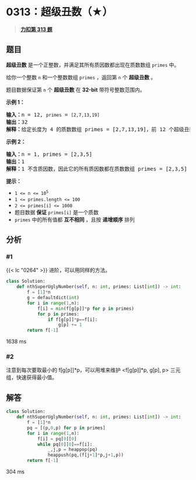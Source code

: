 # 0313：超级丑数（★）


> <u>**[力扣第 313 题](https://leetcode.cn/problems/super-ugly-number/)**</u>

## 题目

<p><strong>超级丑数</strong> 是一个正整数，并满足其所有质因数都出现在质数数组 <code>primes</code> 中。</p>

<p>给你一个整数 <code>n</code> 和一个整数数组 <code>primes</code> ，返回第 <code>n</code> 个 <strong>超级丑数</strong> 。</p>

<p>题目数据保证第 <code>n</code> 个 <strong>超级丑数</strong> 在 <strong>32-bit</strong> 带符号整数范围内。</p>



<p><strong>示例 1：</strong></p>

<pre>
<strong>输入：</strong>n = 12, <code>primes</code> = <code>[2,7,13,19]</code>
<strong>输出：</strong>32
<strong>解释：</strong>给定长度为 4 的质数数组 primes = [2,7,13,19]，前 12 个超级丑数序列为：[1,2,4,7,8,13,14,16,19,26,28,32] 。</pre>

<p><strong>示例 2：</strong></p>

<pre>
<strong>输入：</strong>n = 1, primes = [2,3,5]
<strong>输出：</strong>1
<strong>解释：</strong>1 不含质因数，因此它的所有质因数都在质数数组 primes = [2,3,5] 中。
</pre>


<div class="top-view__1vxA">
<div class="original__bRMd">
<div>
<p><strong>提示：</strong></p>

<ul>
<li><code>1 &lt;= n &lt;= 10<sup>5</sup></code></li>
<li><code>1 &lt;= primes.length &lt;= 100</code></li>
<li><code>2 &lt;= primes[i] &lt;= 1000</code></li>
<li>题目数据<strong> 保证</strong> <code>primes[i]</code> 是一个质数</li>
<li><code>primes</code> 中的所有值都 <strong>互不相同</strong> ，且按 <strong>递增顺序</strong> 排列</li>
</ul>
</div>
</div>
</div>


## 分析

### #1

 {{< lc "0264" >}} 进阶，可以用同样的方法。

```python
class Solution:
    def nthSuperUglyNumber(self, n: int, primes: List[int]) -> int:
        f = [1]*n
        g = defaultdict(int)
        for i in range(1,n):
            f[i] = min(f[g[p]]*p for p in primes)
            for p in primes:
                if f[g[p]]*p==f[i]:
                    g[p] += 1
        return f[-1]
```

1638 ms

### #2

注意到每次要取最小的 f[g[p]]*p，可以用堆来维护 <f[g[p]]*p, g[p], p> 三元组，快速获得最小值。

## 解答

```python
class Solution:
    def nthSuperUglyNumber(self, n: int, primes: List[int]) -> int:
        f = [1]*n
        pq = [(p,0,p) for p in primes]
        for i in range(1,n):
            f[i] = pq[0][0]
            while pq[0][0]==f[i]:
                _,j,p = heappop(pq)
                heappush(pq,(f[j+1]*p,j+1,p))
        return f[-1]
```
304 ms

